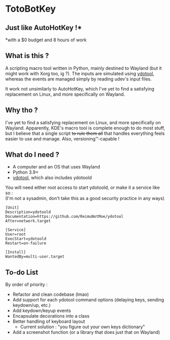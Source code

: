 # TotoBotKey
## Just like AutoHotKey !*
*with a $0 budget and 8 hours of work

## What is this ?
A scripting macro tool written in Python, mainly destined to Wayland (but it might work with Xorg too, ig ?).
The inputs are simulated using [ydotool](https://github.com/ReimuNotMoe/ydotool), whereas the events are managed simply by reading udev's input files.

It work not unsimilarly to AutoHotKey, which I've yet to find a satisfying replacement on Linux, and more specifically on Wayland.

## Why tho ?
I've yet to find a satisfying replacement on Linux, and more specifically on Wayland.
Apparently, KDE's macro tool is complete enough to do most stuff, but I believe that a single script ~~to rule them all~~ that handles everything feels easier to use and manage. Also, versioning™-capable !

## What do I need ?
- A computer and an OS that uses Wayland
- Python 3.9+
- [ydotool](https://github.com/ReimuNotMoe/ydotool), which also includes ydotoold

You will need either root access to start ydotoold, or make it a service like so :<br>
(I'm not a sysadmin, don't take this as a good security practice in any ways)
```
[Unit]
Description=ydotoold
Documentation=https://github.com/ReimuNotMoe/ydotool
After=network.target
 
[Service]
User=root
ExecStart=ydotoold
Restart=on-failure   
 
[Install]
WantedBy=multi-user.target
```

## To-do List
By order of priority :
- Refactor and clean codebase (lmao)
- Add support for each ydotool command options (delaying keys, sending keydown/up, etc.)
- Add keydown/keyup events
- Encapsulate decorations into a class
- Better handling of keyboard layout
  - Current solution : "you figure out your own keys dictionary"
- Add a screenshot function (or a library that does just that on Wayland)